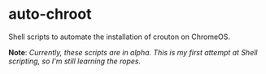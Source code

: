 # auto-chroot
Shell scripts to automate the installation of crouton on ChromeOS.

**Note**: *Currently, these scripts are in alpha. This is my first attempt at Shell scripting,
so I'm still learning the ropes.*
